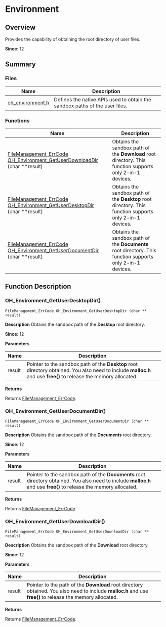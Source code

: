 # Environment


## Overview

Provides the capability of obtaining the root directory of user files.

**Since**: 12


## Summary


### Files

| Name| Description|
| -------- | -------- |
| [oh_environment.h](oh__environment_8h.md) | Defines the native APIs used to obtain the sandbox paths of the user files. |


### Functions

| Name| Description|
| -------- | -------- |
| [FileManagement_ErrCode](_file_i_o.md#filemanagement_errcode) [OH_Environment_GetUserDownloadDir](#oh_environment_getuserdownloaddir) (char \*\*result) | Obtains the sandbox path of the **Download** root directory. This function supports only 2-in-1 devices.|
| [FileManagement_ErrCode](_file_i_o.md#filemanagement_errcode) [OH_Environment_GetUserDesktopDir](#oh_environment_getuserdesktopdir) (char \*\*result) | Obtains the sandbox path of the **Desktop** root directory. This function supports only 2-in-1 devices.|
| [FileManagement_ErrCode](_file_i_o.md#filemanagement_errcode) [OH_Environment_GetUserDocumentDir](#oh_environment_getuserdocumentdir) (char \*\*result) | Obtains the sandbox path of the **Documents** root directory. This function supports only 2-in-1 devices.|


## Function Description


### OH_Environment_GetUserDesktopDir()

```
FileManagement_ErrCode OH_Environment_GetUserDesktopDir (char ** result)
```
**Description**
Obtains the sandbox path of the **Desktop** root directory.

**Since**: 12

**Parameters**

| Name| Description|
| -------- | -------- |
| result | Pointer to the sandbox path of the **Desktop** root directory obtained. You also need to include **malloc.h** and use **free()** to release the memory allocated. |

**Returns**

Returns [FileManagement_ErrCode](_file_i_o.md#filemanagement_errcode).


### OH_Environment_GetUserDocumentDir()

```
FileManagement_ErrCode OH_Environment_GetUserDocumentDir (char ** result)
```
**Description**
Obtains the sandbox path of the **Documents** root directory.

**Since**: 12

**Parameters**

| Name| Description|
| -------- | -------- |
| result | Pointer to the sandbox path of the **Documents** root directory obtained. You also need to include **malloc.h** and use **free()** to release the memory allocated. |

**Returns**

Returns [FileManagement_ErrCode](_file_i_o.md#filemanagement_errcode).


### OH_Environment_GetUserDownloadDir()

```
FileManagement_ErrCode OH_Environment_GetUserDownloadDir (char ** result)
```
**Description**
Obtains the sandbox path of the **Download** root directory.

**Since**: 12

**Parameters**

| Name| Description|
| -------- | -------- |
| result | Pointer to the path of the **Download** root directory obtained. You also need to include **malloc.h** and use **free()** to release the memory allocated. |

**Returns**

Returns [FileManagement_ErrCode](_file_i_o.md#filemanagement_errcode).
